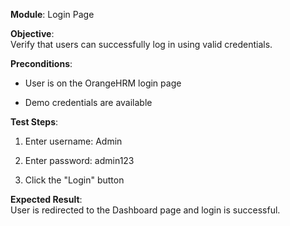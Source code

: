 **Module**: Login Page

**Objective**:  
Verify that users can successfully log in using valid credentials.

**Preconditions**:

- User is on the OrangeHRM login page
    
- Demo credentials are available
    

**Test Steps**:

1. Enter username: Admin
    
2. Enter password: admin123
    
3. Click the "Login" button
    

**Expected Result**:  
User is redirected to the Dashboard page and login is successful.